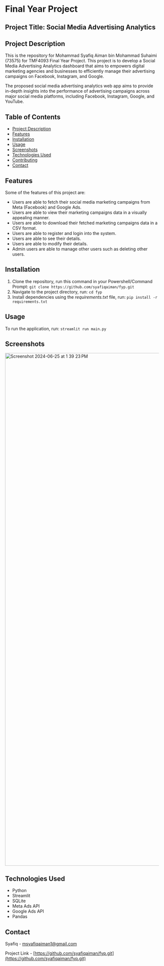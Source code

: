 # Final Year Project

## Project Title: Social Media Advertising Analytics

## Project Description
This is the repository for Mohammad Syafiq Aiman bin Mohammad Suhaimi (73575) for TMF4093 Final Year Project. This project is to develop a Social Media Advertising Analytics dashboard that aims to empowers  digital marketing agencies and businesses to efficiently manage their advertising campaigns on Facebook, Instagram, and Google.

The proposed social media advertising analytics web app aims to provide in-depth insights into the performance of advertising campaigns across major social media platforms, including Facebook, Instagram, Google, and YouTube.

## Table of Contents
- [Project Description](#project-description)
- [Features](#features)
- [Installation](#installation)
- [Usage](#usage)
- [Screenshots](#screenshots)
- [Technologies Used](#technologies-used)
- [Contributing](#contributing)
- [Contact](#contact)

## Features
Some of the features of this project are:
- Users are able to fetch their social media marketing campaigns from Meta (Facebook) and Google Ads.
- Users are able to view their marketing campaigns data in a visually appealing manner.
- Users are able to download their fetched marketing campaigns data in a CSV format.
- Users are able to register and login into the system.
- Users are able to see their details.
- Users are able to modify their details.
- Admin users are able to manage other users such as deleting other users.

## Installation
1. Clone the repository, run this command in your Powershell/Command Prompt: `git clone https://github.com/syafiqaiman/fyp.git`
2. Navigate to the project directory, run: `cd fyp`
3. Install dependencies using the *requirements.txt* file, run: `pip install -r requirements.txt`

## Usage
To run the application, run: `streamlit run main.py`

## Screenshots
<img width="1672" alt="Screenshot 2024-06-25 at 1 39 23 PM" src="https://github.com/syafiqaiman/fyp/assets/74225115/6c2caff2-3760-48d2-9db1-79a9c526c56c">

## Technologies Used
- Python
- Streamlit
- SQLite
- Meta Ads API
- Google Ads API
- Pandas

## Contact
Syafiq - [msyafiqaiman1@gmail.com](mailto:msyafiqaiman1@gmail.com)

Project Link - [https://github.com/syafiqaiman/fyp.git](https://github.com/syafiqaiman/fyp.git)


